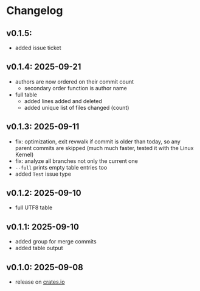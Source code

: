 # Changelog

## v0.1.5:

- added issue ticket

## v0.1.4: 2025-09-21

- authors are now ordered on their commit count
    - secondary order function is author name
- full table
    - added lines added and deleted
    - added unique list of files changed (count)

## v0.1.3: 2025-09-11

- fix: optimization, exit revwalk if commit is older than today, so any parent commits are skipped (much much faster, tested it with the Linux Kernel)
- fix: analyze all branches not only the current one
- `--full` prints empty table entries too
- added `Test` issue type

## v0.1.2: 2025-09-10

- full UTF8 table

## v0.1.1: 2025-09-10

- added group for merge commits
- added table output

## v0.1.0: 2025-09-08

- release on [crates.io](https://crates.io/crates/git-today)
